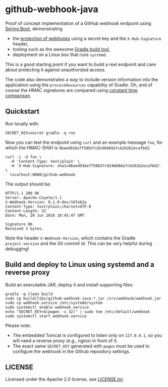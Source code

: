 # github-webhook-java

Proof of concept implementation of a GitHub webhook endpoint using [Spring Boot][spring-boot],
demonstrating

* the [protection of webhooks][gh-securehooks] using a secret key and the `X-Hub-Signature` header,
* tooling such as the awesome [Gradle build tool][gradle],
* deployment on a Linux box that runs `systemd`.

This is a good starting point if you want to build a real endpoint and care about protecting it
against unauthorized access.

The code also demonstrates a way to include version information into the application using the
`processResources` capability of Gradle. Oh, and of course the HMAC signatures are compared using
[constant time comparison][constant-time].


## Quickstart

Run locally with:

    SECRET_KEY=secret gradle -q run

Now you can test the endpoint using `curl` and an example message `foo`, for which the HMAC-SHA1
is `9baed91be7f58b57c824b60da7cb262b2ecafbd2`:

    curl -i -d foo \
      -H 'Content-Type: text/plain' \
      -H 'X-Hub-Signature: sha1=9baed91be7f58b57c824b60da7cb262b2ecafbd2' \
      localhost:8080/github-webhook

The output should be:

    HTTP/1.1 200 OK
    Server: Apache-Coyote/1.1
    X-Webhook-Version: 0.1.0-dev/16feb2a
    Content-Type: text/plain;charset=UTF-8
    Content-Length: 32
    Date: Mon, 20 Jun 2016 10:45:47 GMT

    Signature OK.
    Received 3 bytes.

Note the header `X-Webhook-Version`, which contains the Gradle `project.version` and the Git
commit id. This can be very helpful during debugging!


## Build and deploy to Linux using systemd and a reverse proxy

Build an executable JAR, deploy it and install supporting files:

    gradle -q clean build
    sudo cp build/libs/github-webhook-java-*.jar /srv/webhook/webhook.jar
    sudo cp webhook.service /etc/systemd/system
    sudo systemctl enable webhook.service
    echo "SECRET_KEY=$(pwgen -s 32)" | sudo tee /etc/default/webhook
    sudo systemctl start webhook.service

Please note:

* The embedded Tomcat is configured to listen only on `127.0.0.1`, so you will need a reverse
  proxy (e.g., nginx) in front of it.
* The exact same `SECRET_KEY` generated with `pwgen` must be used to configure the webhook in the
  Github repository settings.


## LICENSE

Licensed under the Apache 2.0 license, see [LICENSE.txt](LICENSE.txt).

[spring-boot]: http://projects.spring.io/spring-boot/
[gradle]: https://gradle.org/
[gh-securehooks]: https://developer.github.com/webhooks/securing/
[constant-time]: https://codahale.com/a-lesson-in-timing-attacks/
